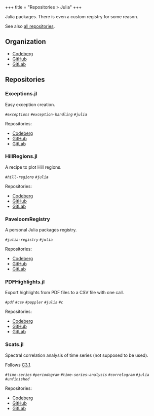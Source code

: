 +++
title = "Repositories > Julia"
+++

Julia packages. There is even a custom registry for some reason.

See also [all repositories](@/notes/Repositories/_index.md).

## Organization

- [Codeberg](https://codeberg.org/paveloom-j)
- [GitHub](https://github.com/paveloom-j)
- [GitLab](https://gitlab.com/paveloom-g/julia)

## Repositories

### Exceptions.jl

Easy exception creation.

*`#exceptions` `#exception-handling` `#julia`*

Repositories:

- [Codeberg](https://codeberg.org/paveloom-j/Exceptions.jl)
- [GitHub](https://github.com/paveloom-j/Exceptions.jl)
- [GitLab](https://gitlab.com/paveloom-g/julia/Exceptions.jl)

### HillRegions.jl

A recipe to plot Hill regions.

*`#hill-regions` `#julia`*

Repositories:

- [Codeberg](https://codeberg.org/paveloom-j/HillRegions.jl)
- [GitHub](https://github.com/paveloom-j/HillRegions.jl)
- [GitLab](https://gitlab.com/paveloom-g/julia/HillRegions.jl)

### PaveloomRegistry

A personal Julia packages registry.

*`#julia-registry` `#julia`*

Repositories:

- [Codeberg](https://codeberg.org/paveloom-j/PaveloomRegistry)
- [GitHub](https://github.com/paveloom-j/PaveloomRegistry)
- [GitLab](https://gitlab.com/paveloom-g/julia/PaveloomRegistry)

### PDFHighlights.jl

Export highlights from PDF files to a CSV file with one call.

*`#pdf` `#csv` `#poppler` `#julia` `#c`*

Repositories:

- [Codeberg](https://codeberg.org/paveloom-j/PDFHighlights.jl)
- [GitHub](https://github.com/paveloom-j/PDFHighlights.jl)
- [GitLab](https://gitlab.com/paveloom-g/julia/PDFHighlights.jl)

### Scats.jl

Spectral correlation analysis of time series (not supposed to be used).

Follows [C3.1](@/notes/Repositories/Complex.md#C3.1).

*`#time-series` `#periodogram` `#time-series-analysis` `#correlogram` `#julia` `#unfinished`*

Repositories:

- [Codeberg](https://codeberg.org/paveloom-j/Scats.jl)
- [GitHub](https://github.com/paveloom-j/Scats.jl)
- [GitLab](https://gitlab.com/paveloom-g/julia/Scats.jl)
